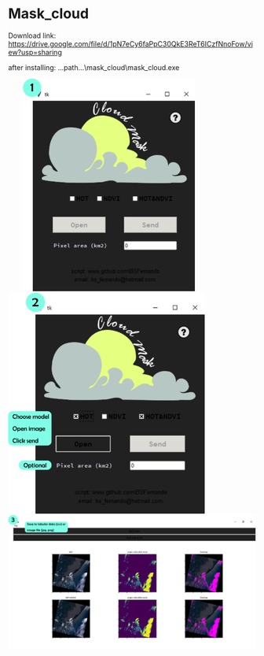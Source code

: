 # Mask_cloud

Download link:
  https://drive.google.com/file/d/1pN7eCy6faPpC30QkE3ReT6ICzfNnoFow/view?usp=sharing
  
  after installing: ...path...\mask_cloud\mask_cloud.exe
  
<img style='padding-left:30px;' src="https://github.com/BSFernando/Mask_cloud/blob/main/img/image_mask.png" alt="alt text" width="350px">

<img src="https://github.com/BSFernando/Mask_cloud/blob/main/img/image_mask1.png" alt="alt text" width="400px">

<img src="https://github.com/BSFernando/Mask_cloud/blob/main/img/image_mask2.png" alt="alt text" width="800px">
